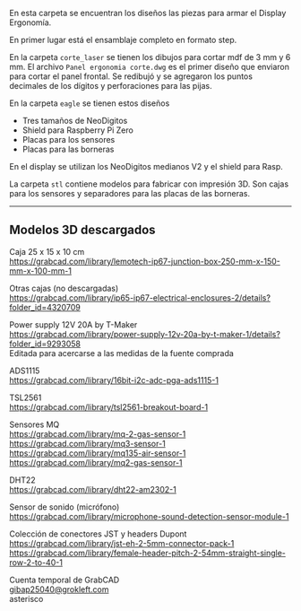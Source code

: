 En esta carpeta se encuentran los diseños las piezas para armar el
Display Ergonomía.

En primer lugar está el ensamblaje completo en formato step.

En la carpeta `corte_laser` se tienen los dibujos para cortar mdf de 3 mm y 6 mm. 
El archivo `Panel ergonomia corte.dwg` es el primer diseño que enviaron para 
cortar el panel frontal. Se redibujó y se agregaron los puntos decimales de 
los dígitos y perforaciones para las pijas.  

En la carpeta `eagle` se tienen estos diseños
- Tres tamaños de NeoDigitos
- Shield para Raspberry Pi Zero
- Placas para los sensores
- Placas para las borneras

En el display se utilizan los NeoDigitos medianos V2 y el shield para Rasp.

La carpeta `stl` contiene modelos para fabricar con impresión 3D. Son cajas
para los sensores y separadores para las placas de las borneras.

----

## Modelos 3D descargados  

Caja 25 x 15 x 10 cm  
https://grabcad.com/library/lemotech-ip67-junction-box-250-mm-x-150-mm-x-100-mm-1  

Otras cajas (no descargadas)  
https://grabcad.com/library/ip65-ip67-electrical-enclosures-2/details?folder_id=4320709  

Power supply 12V 20A by T-Maker  
https://grabcad.com/library/power-supply-12v-20a-by-t-maker-1/details?folder_id=9293058  
Editada para acercarse a las medidas de la fuente comprada  

ADS1115  
https://grabcad.com/library/16bit-i2c-adc-pga-ads1115-1  

TSL2561  
https://grabcad.com/library/tsl2561-breakout-board-1  

Sensores MQ  
https://grabcad.com/library/mq-2-gas-sensor-1  
https://grabcad.com/library/mq3-sensor-1  
https://grabcad.com/library/mq135-air-sensor-1  
https://grabcad.com/library/mq2-gas-sensor-1  

DHT22  
https://grabcad.com/library/dht22-am2302-1  

Sensor de sonido (micrófono)  
https://grabcad.com/library/microphone-sound-detection-sensor-module-1  

Colección de conectores JST y headers Dupont  
https://grabcad.com/library/jst-eh-2-5mm-connector-pack-1  
https://grabcad.com/library/female-header-pitch-2-54mm-straight-single-row-2-to-40-1  

Cuenta temporal de GrabCAD  
gibap25040@grokleft.com  
asterisco  
